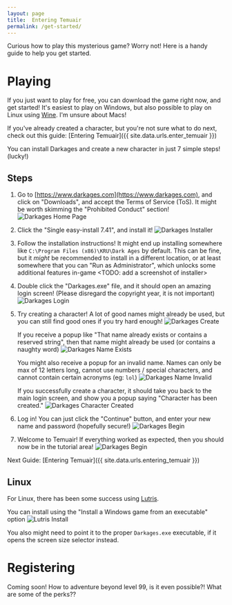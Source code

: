 ```yaml
---
layout: page
title:  Entering Temuair
permalink: /get-started/
---
```

Curious how to play this mysterious game? Worry not! Here is a handy guide to help you get started.

# Playing

If you just want to play for free, you can download the game right now, and get started! It's easiest to play on Windows, but also possible to play on Linux using [Wine](https://www.winehq.org/). I'm unsure about Macs!

If you've already created a character, but you're not sure what to do next, check out this guide: [Entering Temuair]({{ site.data.urls.enter_temuair }})

You can install Darkages and create a new character in just 7 simple steps! (lucky!)

## Steps

1. Go to [https://www.darkages.com](https://www.darkages.com), and click on "Downloads", and accept the Terms of Service (ToS). It might be worth skimming the "Prohibited Conduct" section!
![Darkages Home Page](/assets/img/darkages/downloads.png)

2. Click the "Single easy-install 7.41", and install it!
![Darkages Installer](/assets/img/darkages/installer.png)

3. Follow the installation instructions! It might end up installing somewhere like `C:\Program Files (x86)\KRU\Dark Ages` by default. This can be fine, but it _might_ be recommended to install in a different location, or at least somewhere that you can "Run as Administrator", which unlocks some additional features in-game <TODO: add a screenshot of installer>

4. Double click the "Darkages.exe" file, and it should open an amazing login screen! (Please disregard the copyright year, it is not important)
![Darkages Login](/assets/img/darkages/login-screen.png)

5. Try creating a character! A lot of good names might already be used, but you can still find good ones if you try hard enough!
![Darkages Create ](/assets/img/darkages/create-character.png)

    If you receive a popup like "That name already exists or contains a reserved string", then that name might already be used (or contains a naughty word)
    ![Darkages Name Exists](/assets/img/darkages/name-in-use.png)

    You might also receive a popup for an invalid name. Names can only be max of 12 letters long, cannot use numbers / special characters, and cannot contain certain acronyms (eg: `lol`)
    ![Darkages Name Invalid](/assets/img/darkages/invalid-name.png)

    If you successfully create a character, it should take you back to the main login screen, and show you a popup saying "Character has been created."
    ![Darkages Character Created](/assets/img/darkages/character-created.png)

6. Log in! You can just click the "Continue" button, and enter your new name and password (hopefully secure!)
![Darkages Begin](/assets/img/darkages/continue-character.png)

7. Welcome to Temuair! If everything worked as expected, then you should now be in the tutorial area!
![Darkages Begin](/assets/img/darkages/tutorial.png)

Next Guide: [Entering Temuair]({{ site.data.urls.entering_temuair }})


## Linux

For Linux, there has been some success using [Lutris](https://lutris.net/downloads).

You can install using the "Install a Windows game from an executable" option
![Lutris Install](/assets/img/darkages/install-with-lutris.png)

You also might need to point it to the proper `Darkages.exe` executable, if it opens the screen size selector instead.

# Registering

Coming soon! How to adventure beyond level 99, is it even possible?! What are some of the perks??
